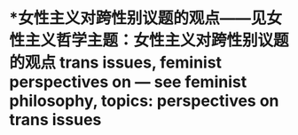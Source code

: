 # \*女性主义对跨性别议题的观点——见女性主义哲学主题：女性主义对跨性别议题的观点 trans issues, feminist perspectives on — see feminist philosophy, topics: perspectives on trans issues
